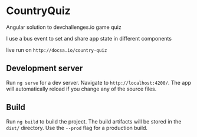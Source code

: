 # CountryQuiz

Angular solution to devchallenges.io game quiz

I use a bus event to set and share app state in different components

live run on `http://docsa.io/country-quiz`
## Development server

Run `ng serve` for a dev server. Navigate to `http://localhost:4200/`. The app will automatically reload if you change any of the source files.

## Build

Run `ng build` to build the project. The build artifacts will be stored in the `dist/` directory. Use the `--prod` flag for a production build.
